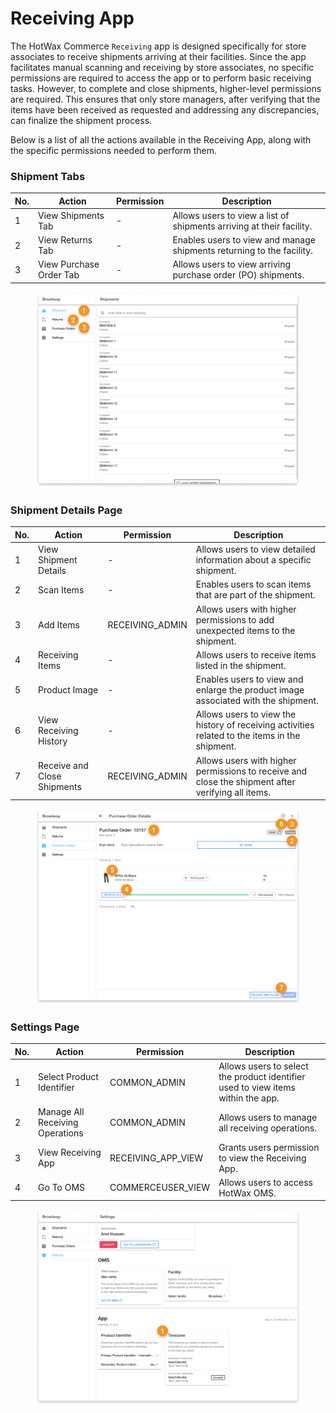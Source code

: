 # Receiving App

The HotWax Commerce `Receiving` app is designed specifically for store associates to receive shipments arriving at their facilities. Since the app facilitates manual scanning and receiving by store associates, no specific permissions are required to access the app or to perform basic receiving tasks. However, to complete and close shipments, higher-level permissions are required. This ensures that only store managers, after verifying that the items have been received as requested and addressing any discrepancies, can finalize the shipment process.

Below is a list of all the actions available in the Receiving App, along with the specific permissions needed to perform them.

### Shipment Tabs

| No. | Action                  | Permission | Description                                                           |
| --- | ----------------------- | ---------- | --------------------------------------------------------------------- |
| 1   | View Shipments Tab      | -          | Allows users to view a list of shipments arriving at their facility.  |
| 2   | View Returns Tab        | -          | Enables users to view and manage shipments returning to the facility. |
| 3   | View Purchase Order Tab | -          | Allows users to view arriving purchase order (PO) shipments.          |

<figure><img src="../../.gitbook/assets/receiving.png" alt=""><figcaption></figcaption></figure>

### Shipment Details Page

| No. | Action                      | Permission       | Description                                                                                       |
| --- | --------------------------- | ---------------- | ------------------------------------------------------------------------------------------------- |
| 1   | View Shipment Details       | -                | Allows users to view detailed information about a specific shipment.                              |
| 2   | Scan Items                  | -                | Enables users to scan items that are part of the shipment.                                        |
| 3   | Add Items                   | RECEIVING\_ADMIN | Allows users with higher permissions to add unexpected items to the shipment.                     |
| 4   | Receiving Items             | -                | Allows users to receive items listed in the shipment.                                             |
| 5   | Product Image               | -                | Enables users to view and enlarge the product image associated with the shipment.                 |
| 6   | View Receiving History      | -                | Allows users to view the history of receiving activities related to the items in the shipment.    |
| 7   | Receive and Close Shipments | RECEIVING\_ADMIN | Allows users with higher permissions to receive and close the shipment after verifying all items. |

<figure><img src="../../.gitbook/assets/shipment.png" alt=""><figcaption></figcaption></figure>

### Settings Page

| No. | Action                    | Permission    | Description                                                                                   |
| --- | ------------------------- | ------------- | --------------------------------------------------------------------------------------------- |
| 1  | Select Product Identifier       | COMMON_ADMIN         | Allows users to select the product identifier used to view items within the app. |
| 2  | Manage All Receiving Operations | COMMON_ADMIN         | Allows users to manage all receiving operations. |
| 3  | View Receiving App              | RECEIVING_APP_VIEW   | Grants users permission to view the Receiving App. |
| 4  | Go To OMS                       | COMMERCEUSER_VIEW    | Allows users to access HotWax OMS. |

<figure><img src="../../.gitbook/assets/settings r.png" alt=""><figcaption></figcaption></figure>
